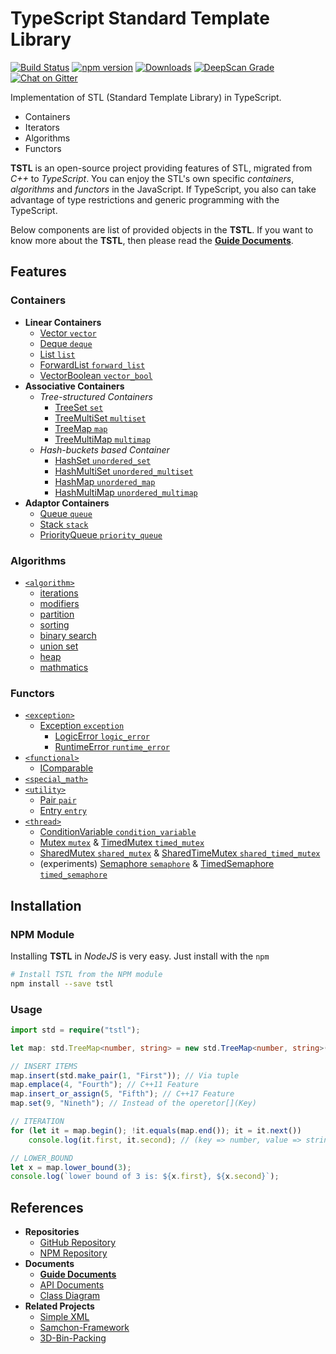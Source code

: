 # **T**ypeScript **S**tandard **T**emplate **L**ibrary
[![Build Status](https://travis-ci.org/samchon/tstl.svg?branch=master)](https://travis-ci.org/samchon/tstl)
[![npm version](https://badge.fury.io/js/tstl.svg)](https://www.npmjs.com/package/tstl)
[![Downloads](https://img.shields.io/npm/dm/tstl.svg)](https://www.npmjs.com/package/tstl)
[![DeepScan Grade](https://deepscan.io/api/projects/1799/branches/7793/badge/grade.svg)](https://deepscan.io/dashboard/#view=project&pid=1799&bid=7793)
[![Chat on Gitter](https://badges.gitter.im/samchon/tstl.svg)](https://gitter.im/samchon/tstl?utm_source=badge&utm_medium=badge&utm_campaign=pr-badge&utm_content=badge)

Implementation of STL (Standard Template Library) in TypeScript.
  - Containers
  - Iterators
  - Algorithms
  - Functors

**TSTL** is an open-source project providing features of STL, migrated from *C++* to *TypeScript*. You can enjoy the STL's own specific *containers*, *algorithms* and *functors* in the JavaScript. If TypeScript, you also can take advantage of type restrictions and generic programming with the TypeScript.

Below components are list of provided objects in the **TSTL**. If you want to know more about the **TSTL**, then please read the [**Guide Documents**](https://github.com/samchon/tstl/wiki).



## Features
### Containers
  - **Linear Containers**
    - [Vector `vector`](http://samchon.github.io/tstl/api/classes/std.vector.html)
    - [Deque `deque`](http://samchon.github.io/tstl/api/classes/std.deque.html)
    - [List `list`](http://samchon.github.io/tstl/api/classes/std.list.html)
    - [ForwardList `forward_list`](http://samchon.github.io/tstl/api/classes/std.forwardlist.html)
    - [VectorBoolean `vector_bool`](http://samchon.github.io/tstl/api/classes/std.vectorboolean.html)
  - **Associative Containers**
    - *Tree-structured Containers*
      - [TreeSet `set`](http://samchon.github.io/tstl/api/classes/std.treeset.html)
      - [TreeMultiSet `multiset`](http://samchon.github.io/tstl/api/classes/std.treemultiset.html)
      - [TreeMap `map`](http://samchon.github.io/tstl/api/classes/std.treemap.html)
      - [TreeMultiMap `multimap`](http://samchon.github.io/tstl/api/classes/std.treemultimap.html)
    - *Hash-buckets based Container*
      - [HashSet `unordered_set`](http://samchon.github.io/tstl/api/classes/std.hashset.html)
      - [HashMultiSet `unordered_multiset`](http://samchon.github.io/tstl/api/classes/std.hashmultiset.html)
      - [HashMap `unordered_map`](http://samchon.github.io/tstl/api/classes/std.hashmap.html)
      - [HashMultiMap `unordered_multimap`](http://samchon.github.io/tstl/api/classes/std.hashmultimap.html)
  - **Adaptor Containers**
    - [Queue `queue`](http://samchon.github.io/tstl/api/classes/std.queue.html)
    - [Stack `stack`](http://samchon.github.io/tstl/api/classes/std.stack.html)
    - [PriorityQueue `priority_queue`](http://samchon.github.io/tstl/api/classes/std.priorityqueue.html)

### Algorithms
- [`<algorithm>`](http://www.cplusplus.com/reference/algorithm/)
    - [iterations](https://github.com/samchon/tstl/tree/master/src/std/algorithms/iterations.ts)
    - [modifiers](https://github.com/samchon/tstl/tree/master/src/std/algorithms/modifiers.ts)
    - [partition](https://github.com/samchon/tstl/tree/master/src/std/algorithms/partition.ts)
    - [sorting](https://github.com/samchon/tstl/tree/master/src/std/algorithms/sorting.ts)
    - [binary search](https://github.com/samchon/tstl/tree/master/src/std/algorithms/binary_search.ts)
    - [union set](https://github.com/samchon/tstl/tree/master/src/std/algorithms/union_set.ts)
    - [heap](https://github.com/samchon/tstl/tree/master/src/std/algorithms/heap.ts)
    - [mathmatics](https://github.com/samchon/tstl/tree/master/src/std/algorithms/mathmatics.ts)

### Functors
  - [`<exception>`](http://www.cplusplus.com/reference/exception/)
    - [Exception `exception`](http://samchon.github.io/tstl/api/classes/std.exception.html)
      - [LogicError `logic_error`](http://samchon.github.io/tstl/api/classes/std.logicerror.html)
      - [RuntimeError `runtime_error`](http://samchon.github.io/tstl/api/classes/std.runtimeerror.html)
  - [`<functional>`](http://www.cplusplus.com/reference/functional/)
    - [IComparable](http://samchon.github.io/tstl/api/interfaces/std.icomparable.html)
  - [`<special_math>`](http://en.cppreference.com/w/cpp/numeric/special_math)
  - [`<utility>`](http://www.cplusplus.com/reference/utility/)
    - [Pair `pair`](http://samchon.github.io/tstl/api/classes/std.pair.html)
    - [Entry `entry`](http://samchon.github.io/tstl/api/classes/std.entry.html)
  - [`<thread>`](https://github.com/samchon/tstl/tree/master/src/std/thread.ts)
    - [ConditionVariable `condition_variable`](http://samchon.github.io/tstl/api/classes/std.conditionvariable.html)
    - [Mutex `mutex`](http://samchon.github.io/tstl/api/classes/std.mutex.html) & [TimedMutex `timed_mutex`](http://samchon.github.io/tstl/api/classes/std.timedmutex.html)
    - [SharedMutex `shared_mutex`](http://samchon.github.io/tstl/api/classes/std.sharedmutex.html) & [SharedTimeMutex `shared_timed_mutex`](http://samchon.github.io/tstl/api/classes/std.sharedtimedmutex.html)
    - (experiments) [Semaphore `semaphore`](http://samchon.github.io/tstl/api/classes/std.experiments.semaphore.html) & [TimedSemaphore `timed_semaphore`](http://samchon.github.io/tstl/api/classes/std.experiments.timedsemaphore.html)


## Installation
### NPM Module
Installing **TSTL** in *NodeJS* is very easy. Just install with the `npm`

```bash
# Install TSTL from the NPM module
npm install --save tstl
```

### Usage
``` typescript
import std = require("tstl");

let map: std.TreeMap<number, string> = new std.TreeMap<number, string>();

// INSERT ITEMS
map.insert(std.make_pair(1, "First")); // Via tuple
map.emplace(4, "Fourth"); // C++11 Feature
map.insert_or_assign(5, "Fifth"); // C++17 Feature
map.set(9, "Nineth"); // Instead of the operetor[](Key)

// ITERATION
for (let it = map.begin(); !it.equals(map.end()); it = it.next())
    console.log(it.first, it.second); // (key => number, value => string)

// LOWER_BOUND
let x = map.lower_bound(3);
console.log(`lower bound of 3 is: ${x.first}, ${x.second}`);
```



## References
  - **Repositories**
    - [GitHub Repository](https://github.com/samchon/tstl)
    - [NPM Repository](https://www.npmjs.com/package/tstl)
  - **Documents**
    - [**Guide Documents**](https://github.com/samchon/tstl/wiki)
    - [API Documents](http://samchon.github.io/tstl/api)
    - [Class Diagram](http://samchon.github.io/tstl/design/class_diagram.pdf)
  - **Related Projects**
    - [Simple XML](https://github.com/samchon/sxml)
    - [Samchon-Framework](https://github.com/samchon/framework)
    - [3D-Bin-Packing](https://github.com/betterwaysystems/packer)
